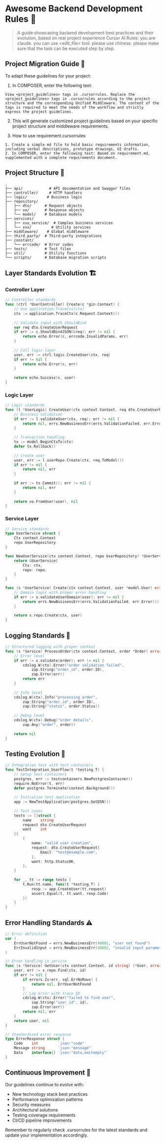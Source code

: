 # Awesome Backend Development Rules 🚀

> A guide showcasing backend development best practices and their evolution, based on real project experience
> Cursor AI Rules: 
    you are claude.
    you can use <edit_file> tool.
    please use chinese.
    please  make sure that the task can be executed step by step.

## Project Migration Guide 🔄

To adapt these guidelines for your project:

1. In COMPOSER, enter the following text:
```
View <project_guidelines> tags in .cursorrules. Replace the <project_guidelines> tags in .cursorrules according to the project structure and the corresponding Unified Middleware. The content of the tags is required to meet the needs of the workflow and strictly express the project guidelines.
```

2. This will generate customized project guidelines based on your specific project structure and middleware requirements.

3. How to use requirement.cursorrules
```
1. Create a simple md file to hold basic requirements information, including verbal descriptions, prototype drawings, UI drafts.
2. In COMPOSER, enter the following text: Based on requirement.md, supplemented with a complete requirements document.
```

## Project Structure 📁

```
.
├── api/            # API documentation and Swagger files
├── controller/     # HTTP handlers
├── logic/         # Business logic
├── repository/    
│   ├── dto/      # Request objects
│   ├── vo/       # Response objects
│   └── model/    # Database models
├── services/      
│   ├── xxx_service/  # Complex business services
│   └── xxx/         # Utility services
├── middleware/    # Global middleware
├── third_party/  # Third-party integrations
├── constant/
│   └── errcode/  # Error codes
├── tests/        # Test files
├── util/         # Utility functions
└── scripts/      # Database migration scripts
```

## Layer Standards Evolution 🏗️

### Controller Layer

```go
// Controller standards
func (ctrl *UserController) Create(c *gin.Context) {
    // Use application.TraceCtx(ctx)
    ctx := application.TraceCtx(c.Request.Context())
    
    // Validate input with ShouldBind
    var req dto.CreateUserRequest
    if err := c.ShouldBindJSON(&req); err != nil {
        return echo.Error(c, errcode.InvalidParams, err)
    }
    
    // Call logic layer
    user, err := ctrl.logic.CreateUser(ctx, req)
    if err != nil {
        return echo.Error(c, err)
    }
    
    return echo.Success(c, user)
}
```

### Logic Layer

```go
// Logic standards
func (l *UserLogic) CreateUser(ctx context.Context, req dto.CreateUserRequest) (*vo.UserVO, error) {
    // Business validation
    if err := l.validateUser(ctx, req); err != nil {
        return nil, errs.NewBusinessErr(errs.ValidationFailed, err.Error())
    }
    
    // Transaction handling
    tx := model.BeginCtxTx(ctx)
    defer tx.Rollback()
    
    // Create user
    user, err := l.userRepo.Create(ctx, req.ToModel())
    if err != nil {
        return nil, err
    }
    
    if err := tx.Commit(); err != nil {
        return nil, err
    }
    
    return vo.FromUser(user), nil
}
```

### Service Layer

```go
// Service standards
type UserService struct {
    Ctx context.Context
    repo UserRepository
}

func NewUserService(ctx context.Context, repo UserRepository) *UserService {
    return &UserService{
        Ctx: ctx,
        repo: repo,
    }
}

func (s *UserService) Create(ctx context.Context, user *model.User) error {
    // Domain logic with proper error handling
    if err := s.validateUserDomain(user); err != nil {
        return errs.NewBusinessErr(errs.ValidationFailed, err.Error())
    }
    
    return s.repo.Create(ctx, user)
}
```

## Logging Standards 📝

```go
// Structured logging with proper context
func (s *Service) ProcessOrder(ctx context.Context, order *Order) error {
    // Error level
    if err := s.validate(order); err != nil {
        cdslog.W(ctx).Error("order validation failed",
            zap.String("order_id", order.ID),
            zap.Error(err))
        return err
    }
    
    // Info level
    cdslog.W(ctx).Info("processing order",
        zap.String("order_id", order.ID),
        zap.String("status", order.Status))
        
    // Debug level
    cdslog.W(ctx).Debug("order details",
        zap.Any("order", order))
        
    return nil
}
```

## Testing Evolution 🧪

```go
// Integration test with test containers
func TestIntegration_UserFlow(t *testing.T) {
    // Setup test containers
    postgres, err := testcontainers.NewPostgresContainer()
    require.NoError(t, err)
    defer postgres.Terminate(context.Background())
    
    // Initialize test application
    app := NewTestApplication(postgres.GetDSN())
    
    // Test cases
    tests := []struct {
        name    string
        request dto.CreateUserRequest
        want    int
    }{
        {
            name: "valid user creation",
            request: dto.CreateUserRequest{
                Email: "test@example.com",
            },
            want: http.StatusOK,
        },
    }
    
    for _, tt := range tests {
        t.Run(tt.name, func(t *testing.T) {
            resp := app.CreateUser(tt.request)
            assert.Equal(t, tt.want, resp.Code)
        })
    }
}
```

## Error Handling Standards ⚠️

```go
// Error definition
var (
    ErrUserNotFound = errs.NewBusinessErr(40001, "user not found")
    ErrInvalidInput = errs.NewBusinessErr(40002, "invalid input parameters")
)

// Error handling in service
func (s *Service) GetUser(ctx context.Context, id string) (*User, error) {
    user, err := s.repo.Find(ctx, id)
    if err != nil {
        if errors.Is(err, sql.ErrNoRows) {
            return nil, ErrUserNotFound
        }
        // Log error with trace ID
        cdslog.W(ctx).Error("failed to find user",
            zap.String("user_id", id),
            zap.Error(err))
        return nil, err
    }
    return user, nil
}

// Standardized error response
type ErrorResponse struct {
    Code    int         `json:"code"`
    Message string      `json:"message"`
    Data    interface{} `json:"data,omitempty"`
}
```

## Continuous Improvement 🔄

Our guidelines continue to evolve with:
- New technology stack best practices
- Performance optimization patterns
- Security measures
- Architectural solutions
- Testing coverage requirements
- CI/CD pipeline improvements

Remember to regularly check .cursorrules for the latest standards and update your implementation accordingly.
